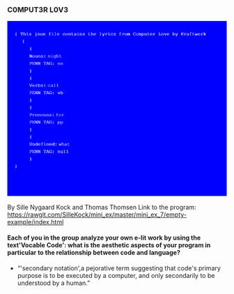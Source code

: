 ### C0MPUT3R L0V3 

![ScreenShot](Mini_ex7_scr.png)

By Sille Nygaard Kock and Thomas Thomsen
Link to the program: https://rawgit.com/SilleKock/mini_ex/master/mini_ex_7/empty-example/index.html

#### Each of you in the group analyze your own e-lit work by using the text'Vocable Code': what is the aesthetic aspects of your program in particular to the relationship between code and language?

* “'secondary notation',a pejorative term suggesting that code's primary purpose is to be executed by a computer, and only secondarily to be understood by a human.”
